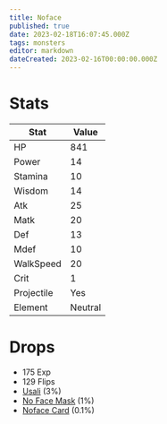 ```yaml
---
title: Noface
published: true
date: 2023-02-18T16:07:45.000Z
tags: monsters
editor: markdown
dateCreated: 2023-02-16T00:00:00.000Z
---
```


# Stats
|Stat|Value|
|-|-|
|HP|841|
|Power|14|
|Stamina|10|
|Wisdom|14|
|Atk|25|
|Matk|20|
|Def|13|
|Mdef|10|
|WalkSpeed|20|
|Crit|1|
|Projectile|Yes|
|Element|Neutral|

# Drops
 * 175 Exp
 * 129 Flips
 * [Usali](/items/usali.md) (3%)
 * [No Face Mask](/items/no-face-mask.md) (1%)
 * [Noface Card](/items/noface-card.md) (0.1%)
